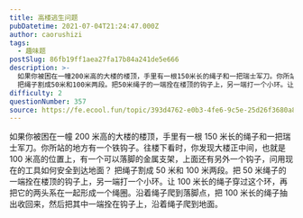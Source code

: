 ```yaml
---
title: 高楼逃生问题
pubDatetime: 2021-07-04T21:24:47.000Z
author: caorushizi
tags:
  - 趣味题
postSlug: 86fb19ff1aea27fa17b84a241de5e666
description: >-
  如果你被困在一幢200米高的大楼的楼顶，手里有一根150米长的绳子和一把瑞士军刀。你所站的地方有一个铁钩子。往楼下看时，你发现大楼正中间，也就是100米高的位置上，有一个可以落脚的金属支架，上面还有另外一个钩子，问用现在的工具如何安全到达地面？
  把绳子割成50米和100米两段。把50米绳子的一端拴在楼顶的钩子上，另一端打一个小环。让100米长的绳子穿过这个环，再把它的两头系在一起形成一个绳圈。沿着
difficulty: 2
questionNumber: 357
source: https://fe.ecool.fun/topic/393d4762-e0b3-4fe6-9c5e-25d26f3680a8
---
```


如果你被困在一幢 200 米高的大楼的楼顶，手里有一根 150 米长的绳子和一把瑞士军刀。你所站的地方有一个铁钩子。往楼下看时，你发现大楼正中间，也就是 100 米高的位置上，有一个可以落脚的金属支架，上面还有另外一个钩子，问用现在的工具如何安全到达地面？
把绳子割成 50 米和 100 米两段。把 50 米绳子的一端拴在楼顶的钩子上，另一端打一个小环。让 100 米长的绳子穿过这个环，再把它的两头系在一起形成一个绳圈。沿着绳子爬到落脚点，把 100 米长的绳子抽出收回来，然后把其中一端拴在钩子上，沿着绳子爬到地面。
